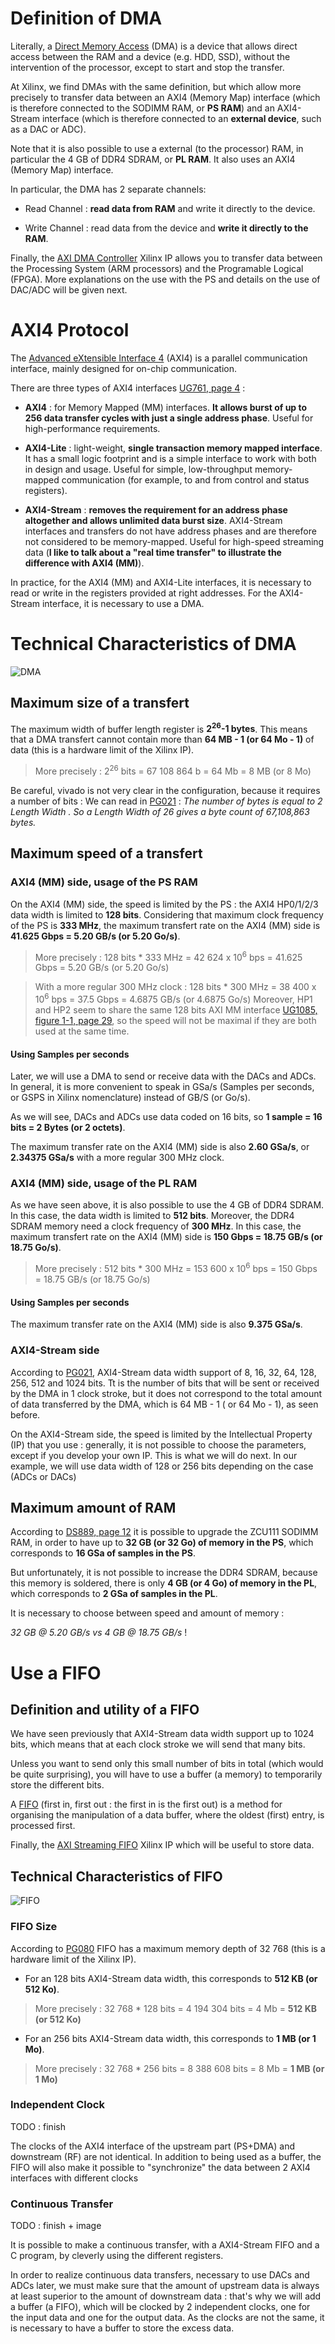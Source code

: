 # Definition of DMA

Literally, a [Direct Memory Access](https://en.wikipedia.org/wiki/Direct_memory_access) (DMA) is a device that allows direct access between the RAM and a device (e.g. HDD, SSD), without the intervention of the processor, except to start and stop the transfer. 

At Xilinx, we find DMAs with the same definition, but which allow more precisely to transfer data between an AXI4 (Memory Map) interface (which is therefore connected to the SODIMM RAM, or **PS RAM**) and an AXI4-Stream interface (which is therefore connected to an **external device**, such as a DAC or ADC).

Note that it is also possible to use a external (to the processor) RAM, in particular the 4 GB of DDR4 SDRAM, or **PL RAM**. It also uses an AXI4 (Memory Map) interface.

In particular, the DMA has 2 separate channels: 

- Read Channel : **read data from RAM** and write it directly to the device.

- Write Channel : read data from the device and **write it directly to the RAM**.

Finally, the [AXI DMA Controller](https://www.xilinx.com/products/intellectual-property/axi_dma.html) Xilinx IP allows you to transfer data between the Processing System (ARM processors) and the Programable Logical (FPGA). More explanations on the use with the PS and details on the use of DAC/ADC will be given next.

# AXI4 Protocol

The [Advanced eXtensible Interface 4](https://en.wikipedia.org/wiki/Advanced_eXtensible_Interface) (AXI4) is a parallel communication interface, mainly designed for on-chip communication.

There are three types of AXI4 interfaces [UG761, page 4](https://docs.xilinx.com/v/u/en-US/ug761_axi_reference_guide) :

- **AXI4** : for Memory Mapped (MM) interfaces. **It allows burst of up to 256 data transfer cycles with just a single address phase**. Useful for high-performance requirements. 

- **AXI4-Lite** : light-weight, **single transaction memory mapped interface**. It has a small logic footprint and is a simple interface to work with both in design and usage. Useful for simple, low-throughput memory-mapped communication (for example, to and from control and status registers).

- **AXI4-Stream** : **removes the requirement for an address phase altogether and allows unlimited data burst size**. AXI4-Stream interfaces and transfers do not have address phases and are therefore not considered to be memory-mapped. Useful for high-speed streaming data (**I like to talk about a "real time transfer" to illustrate the difference with AXI4 (MM)**).

In practice, for the AXI4 (MM) and AXI4-Lite interfaces, it is necessary to read or write in the registers provided at right addresses. For the AXI4-Stream interface, it is necessary to use a DMA.

# Technical Characteristics of DMA

![DMA](./images/DMA.png?raw=true "AXI DMA Controller Xilinx IP")

## Maximum size of a transfert

The maximum width of buffer length register is **2<sup>26</sup>-1 bytes**. This means that a DMA transfert cannot contain more than **64 MB - 1 (or 64 Mo - 1)** of data (this is a hardware limit of the Xilinx IP).

> More precisely : 2<sup>26</sup> bits = 67 108 864 b = 64 Mb = 8 MB (or 8 Mo)

Be careful, vivado is not very clear in the configuration, because it requires a number of bits  :  We can read in [PG021](https://docs.xilinx.com/r/en-US/pg021_axi_dma/Width-of-Buffer-Length-Register) : 
*The number of bytes is equal to 2 Length Width . So a Length Width of 26 gives a byte count of 67,108,863 bytes.* 

## Maximum speed of a transfert

### AXI4 (MM) side, usage of the PS RAM

On the AXI4 (MM) side, the speed is limited by the PS : the AXI4 HP0/1/2/3 data width is limited to **128 bits**.
Considering that maximum clock frequency of the PS is **333 MHz**, the maximum transfert rate on the AXI4 (MM) side is **41.625 Gbps = 5.20 GB/s (or 5.20 Go/s)**.

> More precisely : 128 bits * 333 MHz = 42 624 x 10<sup>6</sup> bps = 41.625 Gbps = 5.20 GB/s (or 5.20 Go/s)

> With a more regular 300 MHz clock :  128 bits * 300 MHz = 38 400 x 10<sup>6</sup> bps = 37.5 Gbps = 4.6875 GB/s (or 4.6875 Go/s)
Moreover, HP1 and HP2 seem to share the same 128 bits AXI MM interface  [UG1085, figure 1-1, page 29](https://www.xilinx.com/support/documentation/user_guides/ug1085-zynq-ultrascale-trm.pdf), so the speed will not be maximal if they are both used at the same time.

#### Using Samples per seconds

Later, we will use a DMA to send or receive data with the DACs and ADCs. In general, it is more convenient to speak in GSa/s (Samples per seconds, or GSPS in Xilinx nomenclature) instead of GB/S (or Go/s). 

As we will see, DACs and ADCs use data coded on 16 bits, so **1 sample = 16 bits = 2 Bytes (or 2 octets)**.

The maximum transfer rate on the AXI4 (MM) side is also **2.60 GSa/s**, or **2.34375 GSa/s** with a more regular 300 MHz clock.

### AXI4 (MM) side, usage of the PL RAM

As we have seen above, it is also possible to use the 4 GB of DDR4 SDRAM. In this case, the data width is limited to **512 bits**. 
Moreover, the DDR4 SDRAM memory need a clock frequency of **300 MHz**. In this case, the maximum transfert rate on the AXI4 (MM) side is **150 Gbps = 18.75 GB/s (or 18.75 Go/s)**. 

> More precisely : 512 bits * 300 MHz = 153 600 x 10<sup>6</sup> bps = 150 Gbps = 18.75 GB/s (or 18.75 Go/s)
#### Using Samples per seconds

The maximum transfer rate on the AXI4 (MM) side is also **9.375 GSa/s**.

### AXI4-Stream side

According to [PG021](https://docs.xilinx.com/r/en-US/pg021_axi_dma), AXI4-Stream data width support of 8, 16, 32, 64, 128, 256, 512 and 1024 bits. Tt is the number of bits that will be sent or received by the DMA in 1 clock stroke, but it does not correspond to the total amount of data transferred by the DMA, which is 64 MB - 1 ( or 64 Mo - 1), as seen before.

On the AXI4-Stream side, the speed is limited by the Intellectual Property (IP) that you use : generally, it is not possible to choose the parameters, except if you develop your own IP. This is what we will do next. In our example, we will use data width of 128 or 256 bits depending on the case (ADCs or DACs)

## Maximum amount of RAM

According to [DS889, page 12](https://docs.xilinx.com/v/u/en-US/ds889-zynq-usp-rfsoc-overview) it is possible to upgrade the ZCU111 SODIMM RAM, in order to have up to **32 GB (or 32 Go) of memory in the PS**, which corresponds to **16 GSa of samples in the PS**. 

But unfortunately, it is not possible to increase the DDR4 SDRAM, because this memory is soldered, there is only **4 GB (or 4 Go) of memory in the PL**, which corresponds to **2 GSa of samples in the PL**. 

It is necessary to choose between speed and amount of memory : 

*32 GB @ 5.20 GB/s vs 4 GB @ 18.75 GB/s* !


# Use a FIFO

## Definition and utility of a FIFO

We have seen previously that AXI4-Stream data width support up to 1024 bits, which means that at each clock stroke we will send that many bits. 

Unless you want to send only this small number of bits in total (which would be quite surprising), you will have to use a buffer (a memory) to temporarily store the different bits.

A [FIFO](https://en.wikipedia.org/wiki/FIFO_(computing_and_electronics)) (first in, first out : the first in is the first out) is a method for organising the manipulation of a data buffer, where the oldest (first) entry, is processed first. 

Finally, the [AXI Streaming FIFO](https://www.xilinx.com/products/intellectual-property/axi_fifo.html) Xilinx IP which will be useful to store data.

## Technical Characteristics of FIFO

![FIFO](./images/FIFO.png?raw=true "AXI Streaming FIFO Xilinx IP")

### FIFO Size

According to [PG080](https://docs.xilinx.com/v/u/en-US/pg080-axi-fifo-mm-s) FIFO has a maximum memory depth of 32 768 (this is a hardware limit of the Xilinx IP). 

- For an 128 bits AXI4-Stream data width, this corresponds to **512 KB (or 512 Ko)**.

> More precisely : 32 768 * 128 bits = 4 194 304 bits = 4 Mb = **512 KB (or 512 Ko)**

- For an 256 bits AXI4-Stream data width, this corresponds to **1 MB (or 1 Mo)**.

> More precisely : 32 768 * 256 bits = 8 388 608 bits = 8 Mb = **1 MB (or 1 Mo)**

### Independent Clock

TODO : finish

The clocks of the AXI4 interface of the upstream part (PS+DMA) and downstream (RF) are not identical. In addition to being used as a buffer, the FIFO will also make it possible to "synchronize" the data between 2 AXI4 interfaces with different clocks

### Continuous Transfer

TODO : finish + image

It is possible to make a continuous transfer, with a AXI4-Stream FIFO and a C program, by cleverly using the different registers.

In order to realize continuous data transfers, necessary to use DACs and ADCs later, we must make sure that the amount of upstream data is always at least superior to the amount of downstream data : that's why we will add a buffer (a FIFO), which will be clocked by 2 independent clocks, one for the input data and one for the output data. As the clocks are not the same, it is necessary to have a buffer to store the excess data.



